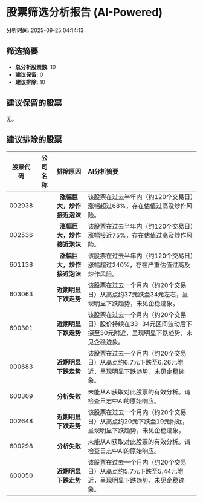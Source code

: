 # 股票筛选分析报告 (AI-Powered)

**分析时间:** 2025-09-25 04:14:13

## 筛选摘要

- **总分析股票数:** 10
- **建议保留:** 0
- **建议排除:** 10

## 建议保留的股票

无。


## 建议排除的股票

| 股票代码 | 公司名称 | 排除原因 | AI分析摘要 |
|:---:|:---:|:---:|:---|
| 002938 |  | **涨幅巨大，炒作接近泡沫** | 该股票在过去半年内（约120个交易日）涨幅超过68%，存在估值过高及炒作风险。 |
| 002536 |  | **涨幅巨大，炒作接近泡沫** | 该股票在过去半年内（约120个交易日）涨幅接近75%，存在估值过高及炒作风险。 |
| 601138 |  | **涨幅巨大，炒作接近泡沫** | 该股票在过去半年内（约120个交易日）涨幅超过240%，存在严重估值过高及炒作风险。 |
| 603063 |  | **近期明显下跌走势** | 该股票在过去一个月内（约20个交易日）从高点约37元跌至34元左右，呈现明显下跌趋势，未见企稳迹象。 |
| 600301 |  | **近期明显下跌走势** | 该股票在过去一个月内（约20个交易日）股价持续在33-34元区间波动后下探至30元附近，呈现明显下跌趋势，未见企稳迹象。 |
| 000683 |  | **近期明显下跌走势** | 该股票在过去一个月内（约20个交易日）从高点约6.7元下跌至6.26元附近，呈现明显下跌趋势，未见企稳迹象。 |
| 600309 |  | **分析失败** | 未能从AI获取对此股票的有效分析。请检查日志中AI的原始响应。 |
| 002648 |  | **近期明显下跌走势** | 该股票在过去一个月内（约20个交易日）从高点约20元下跌至19元附近，呈现明显下跌趋势，未见企稳迹象。 |
| 600298 |  | **分析失败** | 未能从AI获取对此股票的有效分析。请检查日志中AI的原始响应。 |
| 600050 |  | **近期明显下跌走势** | 该股票在过去一个月内（约20个交易日）从高点约5.7元下跌至5.44元附近，呈现明显下跌趋势，未见企稳迹象。 |
